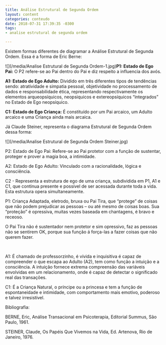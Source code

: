 ```yaml
---
title: Análise Estrutural de Segunda Ordem
layout: content
categories: conteudo
date: 2018-07-31 17:39:35 -0300
tags:
- analise estrutural de segunda ordem

---
```

Existem formas diferentes de diagramar a Análise Estrutural de Segunda Ordem. Essa é a forma de Eric Berne:

![](/media/Analise Estrutural de Segunda Ordem-1.jpg)**P1: Estado de Ego Pai:** O P2 refere-se ao Pai dentro do Pai e diz respeito a influencia dos avós.

**A1: Estado de Ego Adulto:** Dividido em três diferentes tipos de tendências sendo: atratividade e simpatia pessoal, objetividade no processamento de dados e responsabilidade ética, representando respectivamente os elementos arqueopsíquicos, neopsiquicos e extereopsíquicos “integrados” no Estado de Ego neopsíquico.

**C1: Estado de Ego Criança:** É constituído por um Pai arcaico, um Adulto arcaico e uma Criança ainda mais arcaica.

Já Claude Steiner, representa o diagrama Estrutural de Segunda Ordem dessa forma:

![](/media/Analise Estrutural de Segunda Ordem Steiner.jpg)

P2: Estado de Ego Pai: Refere-se ao Pai protetor com a função de sustentar, proteger e prover a magia boa, a intimidade. 

A2: Estado de Ego Adulto: Vinculado com a racionalidade, lógica e consciência.

C2 - Representa a estrutura de ego de uma criança, subdividida em P1, A1 e C1, que continua presente e possível de ser acessada durante toda a vida. Esta estrutura opera simultaneamente.

P1: Criança Adaptada, eletrodo, bruxa ou Pai Tira, que “protege” de coisas que não podem prejudicar as pessoas – ou até mesmo de coisas boas. Sua “proteção” é opressiva, muitas vezes baseada em chantagens, é bravo e receoso. 

O Pai Tira não é sustentador nem protetor e sim opressivo, faz as pessoas não se sentirem OK, porque sua função á força-las a fazer coisas que não querem fazer.

 

A1: É chamado de professorzinho, é vívida e inquisitiva é capaz de compreender o que escapa ao Adulto (A2), tem como função a intuição e a consciência. A intuição fornece extrema compreensão das variáveis envolvidas em um relacionamento, onde é capaz de detectar o significado real das transações. 

C1: É a Criança Natural, o príncipe ou a princesa e tem a função de espontaneidade e intimidade, com comportamento mais emotivo, poderoso e talvez irresistível.

Bibliografia:

BERNE, Eric, Análise Transacional em Psicoterapia, Editorial Summus, São Paulo, 1961. 

STEINER, Claude, Os Papéis Que Vivemos na Vida, Ed. Artenova, Rio de Janeiro, 1976. 